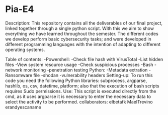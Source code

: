 # Pia-E4
Description:
This repository contains all the deliverables of our final project, linked together through a single python script. With this we aim to show everything we have learned throughout the semester.
The different codes we develop perform basic cybersecurity tasks; and were developed in different programming languages ​​with the intention of adapting to different operating systems.

Table of contents:
-Powershell:
  -Check file hash with VirusTotal
  -List hidden files
  -View system resource usage
  -Check suspicious processes
-Bash
  -network monitoring
  -penetration testing
Python:
  -Metadata extration
  -Ransomware file
  -shodan
  -vulnerability headers
Setting-up:
To run this code you need the following Python libraries: subprocess, argparse, hashlib, os, csv, datetime, platform; also that the execution of bash scripts requires Sudo permissions.
Use:
This script is executed directly from the cmd, as it uses argparse it is necessary to enter the necessary data to select the activity to be performed.
collaborators:
elbetafk
MaelTrevino
erandyescaname




